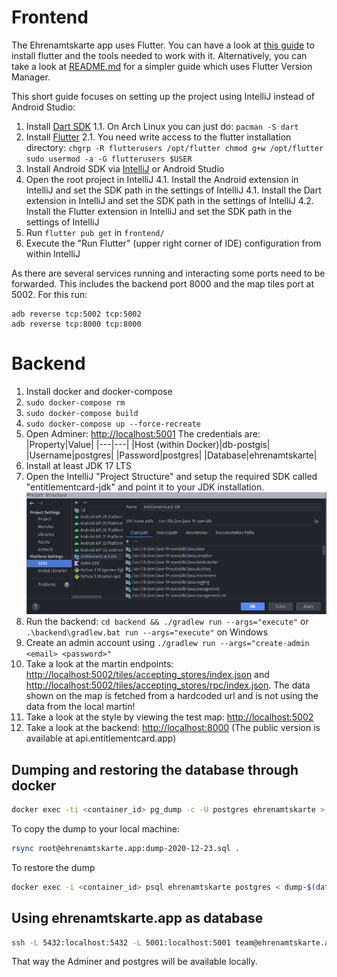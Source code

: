 # Frontend

The Ehrenamtskarte app uses Flutter. You can have a look at [this guide](https://flutter.dev/docs/get-started/install) to install flutter and the tools needed to work with it. Alternatively, you can take a look at [README.md](../frontend/README.md) for a simpler guide which uses Flutter Version Manager.

This short guide focuses on setting up the project using IntelliJ instead of Android Studio:
1. Install [Dart SDK](https://dart.dev/get-dart)
   1.1. On Arch Linux you can just do: `pacman -S dart`
2. Install [Flutter](https://flutter.dev/docs/get-started/install/linux)
   2.1. You need write access to the flutter installation directory:
        ```
        chgrp -R flutterusers /opt/flutter
        chmod g+w /opt/flutter
        sudo usermod -a -G flutterusers $USER
        ```
3. Install Android SDK via [IntelliJ](https://www.jetbrains.com/help/idea/create-your-first-android-application.html#754fd) or Android Studio
4. Open the root project in IntelliJ
   4.1. Install the Android extension in IntelliJ and set the SDK path in the settings of IntelliJ
   4.1. Install the Dart extension in IntelliJ and set the SDK path in the settings of IntelliJ
   4.2. Install the Flutter extension in IntelliJ and set the SDK path in the settings of IntelliJ
5. Run `flutter pub get` in `frontend/`
6. Execute the "Run Flutter" (upper right corner of IDE) configuration from within IntelliJ

As there are several services running and interacting some ports need to be forwarded.
This includes the backend port 8000 and the map tiles port at 5002.
For this run:
```
adb reverse tcp:5002 tcp:5002
adb reverse tcp:8000 tcp:8000
```

# Backend

1. Install docker and docker-compose
2. `sudo docker-compose rm`
3. `sudo docker-compose build`
4. `sudo docker-compose up --force-recreate`
5. Open Adminer: [http://localhost:5001](http://127.0.0.1:5001/?pgsql=db-postgis&username=postgres&db=ehrenamtskarte)
   The credentials are:
   |Property|Value|
   |---|---|
   |Host (within Docker)|db-postgis|
   |Username|postgres|
   |Password|postgres|
   |Database|ehrenamtskarte|
6. Install at least JDK 17 LTS
7. Open the IntelliJ "Project Structure" and setup the required SDK called "entitlementcard-jdk" and point it to your JDK installation.
   ![SDK/JDK setup](./img/intellij-sdk-setup.png)
8. Run the backend: `cd backend && ./gradlew run --args="execute"` or `.\backend\gradlew.bat run --args="execute"` on Windows
9. Create an admin account using `./gradlew run --args="create-admin <email> <password>"`
10. Take a look at the martin endpoints: [http://localhost:5002/tiles/accepting_stores/index.json](http://localhost:5002/tiles/accepting_stores/index.json) and [http://localhost:5002/tiles/accepting_stores/rpc/index.json](http://localhost:5002/tiles/accepting_stores/rpc/index.json). The data shown on the map is fetched from a hardcoded url and is not using the data from the local martin!
11. Take a look at the style by viewing the test map: [http://localhost:5002](http://localhost:5002)
12. Take a look at the backend: [http://localhost:8000](http://localhost:8000) (The public version is available at
    api.entitlementcard.app)

## Dumping and restoring the database through docker

```bash
docker exec -ti <container_id> pg_dump -c -U postgres ehrenamtskarte > dump-$(date +%F).sql
```

To copy the dump to your local machine:

```bash
rsync root@ehrenamtskarte.app:dump-2020-12-23.sql .
```

To restore the dump
```bash
docker exec -i <container_id> psql ehrenamtskarte postgres < dump-$(date +%F).sql
```


## Using ehrenamtskarte.app as database

```bash
ssh -L 5432:localhost:5432 -L 5001:localhost:5001 team@ehrenamtskarte.app
```

That way the Adminer and postgres will be available locally.

